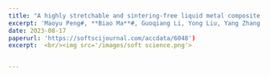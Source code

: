 ```yaml
---
title: "A highly stretchable and sintering-free liquid metal composite conductor enabled by ferrofluid"
excerpt: 'Maoyu Peng#, **Biao Ma**#, Guoqiang Li, Yong Liu, Yang Zhang, Xing Ma,* Sheng Yan.* **Soft Science** 2023, Accepted. '
date: 2023-08-17
paperurl: 'https://softscijournal.com/accdata/6048')
excerpt:  <br/><img src='/images/soft science.png'>


---
```

